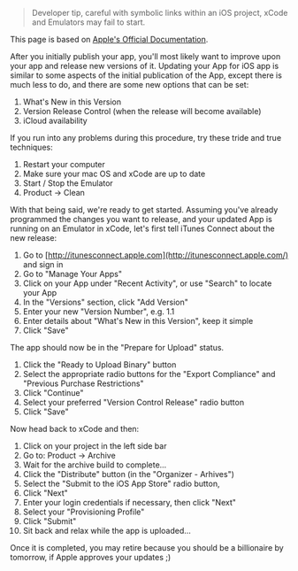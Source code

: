 > Developer tip, careful with symbolic links within an iOS project, xCode and Emulators may fail to start.

This page is based on [Apple's Official Documentation](https://developer.apple.com/library/ios/documentation/LanguagesUtilities/Conceptual/iTunesConnect_Guide/Chapters/ReplacingYourAppWithANewVersion.html#//apple_ref/doc/uid/TP40011225-CH14).

After you initially publish your app, you'll most likely want to improve upon your app and release new versions of it. Updating your App for iOS app is similar to some aspects of the initial publication of the App, except there is much less to do, and there are some new options that can be set:

1. What's New in this Version
2. Version Release Control (when the release will become available)
3. iCloud availability

If you run into any problems during this procedure, try these tride and true techniques:

1. Restart your computer
2. Make sure your mac OS and xCode are up to date
3. Start / Stop the Emulator
4. Product -> Clean

With that being said, we're ready to get started. Assuming you've already programmed the changes you want to release, and your updated App is running on an Emulator in xCode, let's first tell iTunes Connect about the new release:

1. Go to [http://itunesconnect.apple.com](http://itunesconnect.apple.com/) and sign in
2. Go to "Manage Your Apps"
3. Click on your App under "Recent Activity", or use "Search" to locate your App
4. In the "Versions" section, click "Add Version"
5. Enter your new "Version Number", e.g. 1.1
6. Enter details about "What's New in this Version", keep it simple
7. Click "Save"

The app should now be in the "Prepare for Upload" status.

1. Click the "Ready to Upload Binary" button
2. Select the appropriate radio buttons for the "Export Compliance" and "Previous Purchase Restrictions"
3. Click "Continue"
4. Select your preferred "Version Control Release" radio button
5. Click "Save"

Now head back to xCode and then:

1. Click on your project in the left side bar
2. Go to: Product -> Archive
3. Wait for the archive build to complete...
4. Click the "Distribute" button (in the "Organizer - Arhives")
5. Select the "Submit to the iOS App Store" radio button,
6. Click "Next"
7. Enter your login credentials if necessary, then click "Next"
8. Select your "Provisioning Profile"
9. Click "Submit"
10. Sit back and relax while the app is uploaded...

Once it is completed, you may retire because you should be a billionaire by tomorrow, if Apple approves your updates ;)
